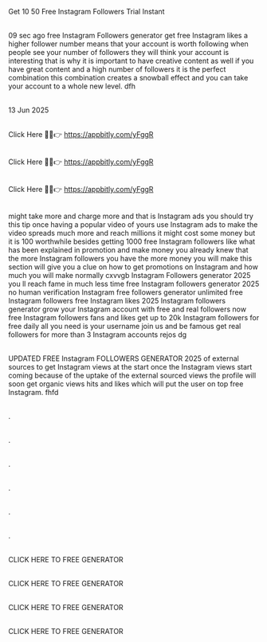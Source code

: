 Get 10 50 Free Instagram Followers Trial   Instant

<br>09 sec ago free Instagram Followers generator get free Instagram likes a higher follower number means that your account is worth following when people see your number of followers they will think your account is interesting that is why it is important to have creative content as well if you have great content and a high number of followers it is the perfect combination this combination creates a snowball effect and you can take your account to a whole new level. dfh

<br>13 Jun 2025

<br>Click Here 🔴✅👉 https://appbitly.com/yFggR

<br>Click Here 🔴✅👉 https://appbitly.com/yFggR

<br>Click Here 🔴✅👉 https://appbitly.com/yFggR

<br>might take more and charge more and that is Instagram ads you should try this tip once having a popular video of yours use Instagram ads to make the video spreads much more and reach millions it might cost some money but it is 100 worthwhile besides getting 1000 free Instagram followers like what has been explained in promotion and make money you already knew that the more Instagram followers you have the more money you will make this section will give you a clue on how to get promotions on Instagram and how much you will make normally cxvvgb Instagram Followers generator 2025 you ll reach fame in much less time free Instagram followers generator 2025 no human verification Instagram free followers generator unlimited free Instagram followers free Instagram likes 2025 Instagram followers generator grow your Instagram account with free and real followers now free Instagram followers fans and likes get up to 20k Instagram followers for free daily all you need is your username join us and be famous get real followers for more than 3 Instagram accounts rejos dg

<br>UPDATED FREE Instagram FOLLOWERS GENERATOR 2025 of external sources to get Instagram views at the start once the Instagram views start coming because of the uptake of the external sourced views the profile will soon get organic views hits and likes which will put the user on top free Instagram. fhfd

<br>.

<br>.

<br>.

<br>.

<br>.

<br>.

<br>CLICK HERE TO FREE GENERATOR

<br>CLICK HERE TO FREE GENERATOR

<br>CLICK HERE TO FREE GENERATOR

<br>CLICK HERE TO FREE GENERATOR
